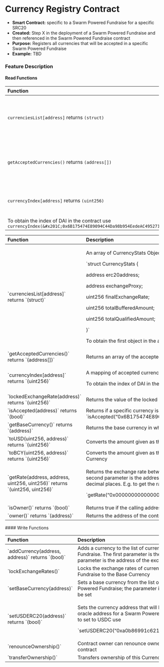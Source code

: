 # Currency Registry Contract

* **Smart Contract:** specific to a Swarm Powered Fundraise for a specific SRC20
* **Created:**  Step X in the deployment of a Swarm Powered Fundraise and then referenced in the Swarm Powered Fundraise contract
* **Purpose:** Registers all currencies that will be accepted in a specific Swarm Powered Fundraise
* **Example:** TBD

### Feature Description

#### Read Functions

| Function | Description |
| :--- | :--- |
| `currenciesList[address]` returns `(struct)` | An array of CurrencyStats Objects. These objects have the following structure: |
| `getAcceptedCurrencies()` returns `(address[])` | Returns an array of the accepted currencies in a Swarm Powered Fundraise |
| `currencyIndex[address]` returns `(uint256)` | A mapping of accepted currency addresses to integers;
To obtain the index of DAI in the contract use `currencyIndex(&#x201C;0x6B175474E89094C44Da98b954EedeAC495271d0F&#x201D;)` |

<table>
  <thead>
    <tr>
      <th style="text-align:left">Function</th>
      <th style="text-align:left">Description</th>
    </tr>
  </thead>
  <tbody>
    <tr>
      <td style="text-align:left">`currenciesList[address]` returns `(struct)`</td>
      <td style="text-align:left">
        <p>An array of CurrencyStats Objects. These objects have the following structure:</p>
        <p>`struct CurrencyStats {</p>
        <p>address erc20address;</p>
        <p>address exchangeProxy;</p>
        <p>uint256 finalExchangeRate;</p>
        <p>uint256 totalBufferedAmount;</p>
        <p>uint256 totalQualifiedAmount;</p>
        <p>}`</p>
        <p>To obtain the first object in the array use currencyList[0]</p>
      </td>
    </tr>
    <tr>
      <td style="text-align:left">`getAcceptedCurrencies()` returns `(address[])`</td>
      <td style="text-align:left">Returns an array of the accepted currencies in a Swarm Powered Fundraise</td>
    </tr>
    <tr>
      <td style="text-align:left">`currencyIndex[address]` returns `(uint256)`</td>
      <td style="text-align:left">
        <p>A mapping of accepted currency addresses to integers;</p>
        <p>To obtain the index of DAI in the contract use `currencyIndex(&#x201C;0x6B175474E89094C44Da98b954EedeAC495271d0F&#x201D;)`</p>
      </td>
    </tr>
    <tr>
      <td style="text-align:left">`lockedExchangeRate(address)` returns `(uint256)`</td>
      <td style="text-align:left">Returns the value of the locked exchange rate of the currency in the first
        parameter</td>
    </tr>
    <tr>
      <td style="text-align:left">`isAccepted(address)` returns `(bool)`</td>
      <td style="text-align:left">Returns if a specific currency is accepted in a Swarm Powered Fundraise;
        To check if the fundraise accepts DAI use `isAccepted(&#x201C;0x6B175474E89094C44Da98b954EedeAC495271d0F&#x201D;)`</td>
    </tr>
    <tr>
      <td style="text-align:left">`getBaseCurrency()` returns `(address)`</td>
      <td style="text-align:left">Returns the base currency in which a Swarm Powered Fundraise is denominated</td>
    </tr>
    <tr>
      <td style="text-align:left">`toUSD(uint256, address)` returns `(uint256)`</td>
      <td style="text-align:left">Converts the amount given as the first parameter into USD. The second
        parameter is the address of the currency to be converted to USD.</td>
    </tr>
    <tr>
      <td style="text-align:left">`toBCY(uint256, address)` returns `(uint256)`</td>
      <td style="text-align:left">Converts the amount given as the first parameter into the Base Currency.
        The second parameter is the address of the currency to be converted to
        Base Currency</td>
    </tr>
    <tr>
      <td style="text-align:left">`getRate(address, address, uint256, uint256)` returns `(uint256, uint256)`</td>
      <td
      style="text-align:left">
        <p>Returns the exchange rate between the first and the second address. The
          first parameter is the token address of the currency to be exchanged from,
          the second parameter is the address of the currency to be exchanged to,
          the third parameter is the value in Wei to be exchanged and the fourth
          parameter is the decimal places. E.g. to get the rate of 1 ETH in DAI use</p>
        <p>`getRate(&#x201C;0x0000000000000000000000000000000000000000&#x201D;,&#x201D;0x2a1530C4C41db0B0b2bB646CB5Eb1A67b7158667&#x201D;,1000000000000000000,0)`</p>
        </td>
    </tr>
    <tr>
      <td style="text-align:left">`isOwner()` returns `(bool)`</td>
      <td style="text-align:left">Returns true if the calling address is the contract owner</td>
    </tr>
    <tr>
      <td style="text-align:left">`owner()` returns `(address)`</td>
      <td style="text-align:left">Returns the address of the contract owner</td>
    </tr>
  </tbody>
</table>#### Write Functions

<table>
  <thead>
    <tr>
      <th style="text-align:left">Function</th>
      <th style="text-align:left">Description</th>
    </tr>
  </thead>
  <tbody>
    <tr>
      <td style="text-align:left">`addCurrency(address, address)` returns `(bool)`</td>
      <td style="text-align:left">Adds a currency to the list of currencies accepted in a Swarm Powered
        Fundraise. The first parameter is the token address and the second parameter
        is the address of the exchange <b>proxy</b> contract</td>
    </tr>
    <tr>
      <td style="text-align:left">`lockExchangeRates()`</td>
      <td style="text-align:left">Locks the exchange rates of currencies accepted in a Swarm Powered Fundraise
        to the Base Currency</td>
    </tr>
    <tr>
      <td style="text-align:left">`setBaseCurrency(address)`</td>
      <td style="text-align:left">Sets a base currency from the list of currencies accepted in a Swarm Powered
        Fundraise; the parameter is the address of the base currency to be set</td>
    </tr>
    <tr>
      <td style="text-align:left">`setUSDERC20(address)` returns `(bool)`</td>
      <td style="text-align:left">
        <p>Sets the currency address that will be used as the default USD dollar
          oracle address for a Swarm Powered Fundraise. Usually set to USDC; e.g.
          to set to USDC use</p>
        <p>`setUSDERC20(&#x201C;0xa0b86991c6218b36c1d19d4a2e9eb0ce3606eb48&#x201D;)`</p>
      </td>
    </tr>
    <tr>
      <td style="text-align:left">`renounceOwnership()`</td>
      <td style="text-align:left">Contract owner can renounce ownership of this Currency Registry contract</td>
    </tr>
    <tr>
      <td style="text-align:left">`transferOwnership()`</td>
      <td style="text-align:left">Transfers ownership of this Currency Registry contract to another address</td>
    </tr>
  </tbody>
</table>